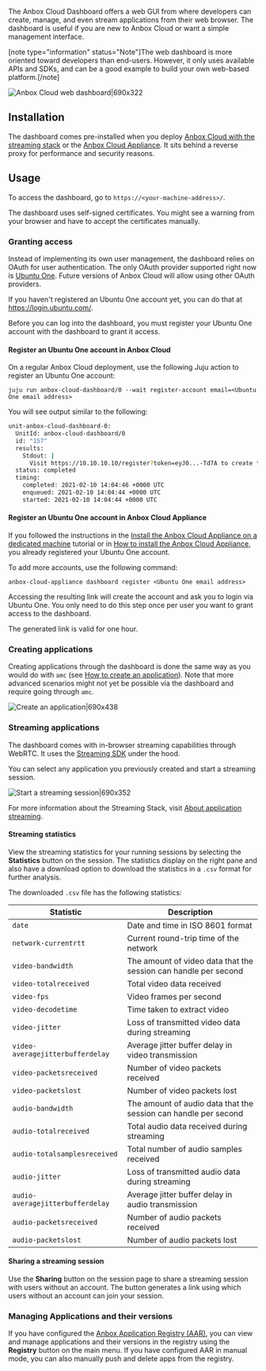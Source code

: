 The Anbox Cloud Dashboard offers a web GUI from where developers can create, manage, and even stream applications from their web browser.
The dashboard is useful if you are new to Anbox Cloud or want a simple management interface.

[note type="information" status="Note"]The web dashboard is more oriented toward developers than end-users. However, it only uses available APIs and SDKs, and can be a good example to build your own web-based platform.[/note]

![Anbox Cloud web dashboard|690x322](https://assets.ubuntu.com/v1/4a1c8531-manage_dashboard-applications.png)

## Installation

The dashboard comes pre-installed when you deploy [Anbox Cloud with the streaming stack](https://discourse.ubuntu.com/t/install-anbox-cloud/17744) or the [Anbox Cloud Appliance](https://discourse.ubuntu.com/t/install-appliance/22681). It sits behind a reverse proxy for performance and security reasons.

## Usage

To access the dashboard, go to `https://<your-machine-address>/`.

The dashboard uses self-signed certificates. You might see a warning from your browser and have to accept the certificates manually.

### Granting access

Instead of implementing its own user management, the dashboard relies on OAuth for user authentication. The only OAuth provider supported right now is [Ubuntu One](https://login.ubuntu.com/). Future versions of Anbox Cloud will allow using other OAuth providers.

If you haven't registered an Ubuntu One account yet, you can do that at https://login.ubuntu.com/.

Before you can log into the dashboard, you must register your Ubuntu One account with the dashboard to grant it access.

#### Register an Ubuntu One account in Anbox Cloud

On a regular Anbox Cloud deployment, use the following Juju action to register an Ubuntu One account:

    juju run anbox-cloud-dashboard/0 --wait register-account email=<Ubuntu One email address>

You will see output similar to the following:

```sh
unit-anbox-cloud-dashboard-0:
  UnitId: anbox-cloud-dashboard/0
  id: "157"
  results:
    Stdout: |
      Visit https://10.10.10.10/register?token=eyJ0...-Td7A to create the new user
  status: completed
  timing:
    completed: 2021-02-10 14:04:46 +0000 UTC
    enqueued: 2021-02-10 14:04:44 +0000 UTC
    started: 2021-02-10 14:04:44 +0000 UTC
```

<a name="dashboard-access-appliance"></a>
#### Register an Ubuntu One account in Anbox Cloud Appliance

If you followed the instructions in the [Install the Anbox Cloud Appliance on a dedicated machine](https://discourse.ubuntu.com/t/install-appliance/22681) tutorial or in [How to install the Anbox Cloud Appliance](https://discourse.ubuntu.com/t/how-to-install-the-anbox-cloud-appliance/29702), you already registered your Ubuntu One account.

To add more accounts, use the following command:

    anbox-cloud-appliance dashboard register <Ubuntu One email address>

Accessing the resulting link will create the account and ask you to login via Ubuntu One. You only need to do this step once per user you want to grant access to the dashboard.

The generated link is valid for one hour.

### Creating applications

Creating applications through the dashboard is done the same way as you would do with `amc` (see [How to create an application](https://discourse.ubuntu.com/t/create-an-application/24198)).
Note that more advanced scenarios might not yet be possible via the dashboard and require going through `amc`.

![Create an application|690x438](https://assets.ubuntu.com/v1/40dda4a6-manage_dashboard-add-application.png)

### Streaming applications

The dashboard comes with in-browser streaming capabilities through WebRTC. It uses the [Streaming SDK](https://discourse.ubuntu.com/t/anbox-cloud-sdks/17844#streaming-sdk) under the hood.

You can select any application you previously created and start a streaming session.

![Start a streaming session|690x352](https://assets.ubuntu.com/v1/6087fbd9-gs_dashboard_start_session.png)

For more information about the Streaming Stack, visit [About application streaming](https://discourse.ubuntu.com/t/streaming-android-applications/17769).

#### Streaming statistics

View the streaming statistics for your running sessions by selecting the **Statistics** button on the session. The statistics display on the right pane and also have a download option to download the statistics in a `.csv` format for further analysis.

The downloaded `.csv` file has the following statistics:

| Statistic | Description |
| --------- |------------ |
| `date` | Date and time in ISO 8601 format |
| `network-currentrtt` | Current round-trip time of the network |
| `video-bandwidth` | The amount of video data that the session can handle per second |
| `video-totalreceived` | Total video data received |
| `video-fps` | Video frames per second |
| `video-decodetime` | Time taken to extract video |
| `video-jitter` | Loss of transmitted video data during streaming |
| `video-averagejitterbufferdelay` | Average jitter buffer delay in video transmission  |
| `video-packetsreceived` | Number of video packets received |
| `video-packetslost` | Number of video packets lost |
| `audio-bandwidth` | The amount of audio data that the session can handle per second |
| `audio-totalreceived` | Total audio data received during streaming |
| `audio-totalsamplesreceived` | Total number of audio samples received |
| `audio-jitter` | Loss of transmitted audio data during streaming |
| `audio-averagejitterbufferdelay` | Average jitter buffer delay in audio transmission |
| `audio-packetsreceived` | Number of audio packets received |
| `audio-packetslost` | Number of audio packets lost |

#### Sharing a streaming session

Use the **Sharing** button on the session page to share a streaming session with users without an account. The button generates a link using which users without an account can join your session.

### Managing Applications and their versions

If you have configured the [Anbox Application Registry (AAR)](https://discourse.ubuntu.com/t/application-registry/17761), you can view and manage applications and their versions in the registry using the **Registry** button on the main menu. If you have configured AAR in manual mode, you can also manually push and delete apps from the registry.
